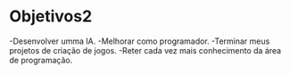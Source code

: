 ﻿# Objetivos2
-Desenvolver umma IA.
-Melhorar como programador.
-Terminar meus projetos de criação de jogos.
-Reter cada vez mais conhecimento da área de programação.
